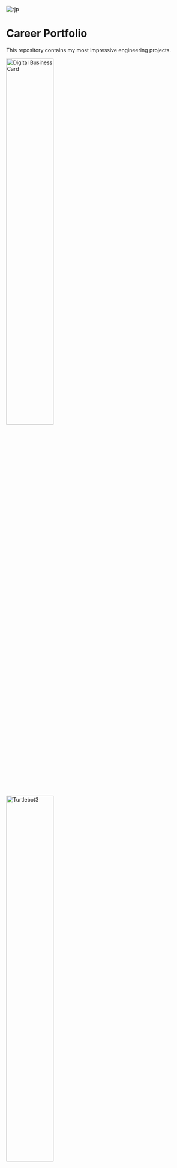 
![rjp](https://user-images.githubusercontent.com/54840122/204175556-e6fb0177-7489-4f84-9bfd-f849320b1226.png)

# Career Portfolio
This repository contains my most impressive engineering projects.


<img src="https://user-images.githubusercontent.com/54840122/205526183-55ef543b-5bfb-4061-8b22-11a816042b43.JPG" alt="Digital Business Card"
 style="width:50%;height:50%;">


<img src="https://user-images.githubusercontent.com/54840122/205526240-e9aff389-024c-4691-ab87-80f03ba5f7f9.JPG" alt="Turtlebot3" style="width:50%;height:50%;">


<img src="https://user-images.githubusercontent.com/54840122/205526338-05b898f9-fddf-4eb3-8417-139fbbe3247c.JPG" alt="Distance Reader"
style="width:30%;height:30%;">



<img src="https://user-images.githubusercontent.com/54840122/205526415-83856a12-2846-422e-9298-9aa175fa1ab7.JPG" alt="Stock App"
style="width:30%;height:30%;">


<img src="https://github.com/rpointjour/career_portfolio/assets/54840122/37534874-be52-4114-9e27-0d637815422d" alt="Personal Blog"
 style="width:50%;height:50%" />


## Technologies Utilized

C 

C++ 

Java

Python

Django

HTML

CSS

Javascript

React

Android Studio

MIPS Assembly Language

## More Projects Are Still In Development

**Python**

**Machine Learning/AI**

**JavaScript**
